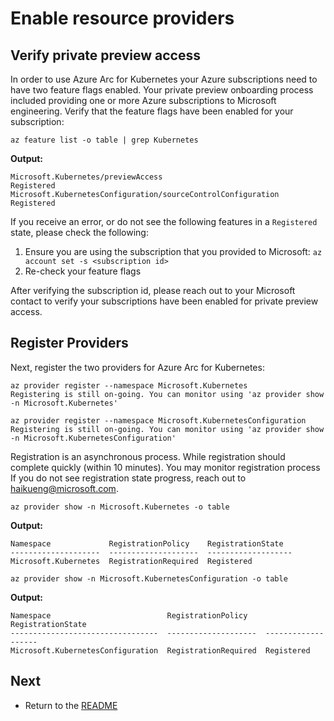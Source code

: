 # Enable resource providers

## Verify private preview access

In order to use Azure Arc for Kubernetes your Azure subscriptions need to have two feature flags enabled. Your private preview onboarding process included providing one or more Azure subscriptions to Microsoft engineering. Verify that the feature flags have been enabled for your subscription:

```console
az feature list -o table | grep Kubernetes
```

**Output:**

```console
Microsoft.Kubernetes/previewAccess                                                Registered
Microsoft.KubernetesConfiguration/sourceControlConfiguration                      Registered
```

If you receive an error, or do not see the following features in a `Registered` state, please check the following:

1. Ensure you are using the subscription that you provided to Microsoft: `az account set -s <subscription id>`
1. Re-check your feature flags

After verifying the subscription id, please reach out to your Microsoft contact to verify your subscriptions have been enabled for private preview access.

## Register Providers

Next, register the two providers for Azure Arc for Kubernetes:

```console
az provider register --namespace Microsoft.Kubernetes
Registering is still on-going. You can monitor using 'az provider show -n Microsoft.Kubernetes'

az provider register --namespace Microsoft.KubernetesConfiguration
Registering is still on-going. You can monitor using 'az provider show -n Microsoft.KubernetesConfiguration'
```

Registration is an asynchronous process. While registration should complete quickly (within 10 minutes). You may monitor registration process If you do not see registration state progress, reach out to <haikueng@microsoft.com>.

```console
az provider show -n Microsoft.Kubernetes -o table
```

**Output:**

```
Namespace             RegistrationPolicy    RegistrationState
--------------------  --------------------  -------------------
Microsoft.Kubernetes  RegistrationRequired  Registered
```

```console
az provider show -n Microsoft.KubernetesConfiguration -o table
```

**Output:**

```
Namespace                          RegistrationPolicy    RegistrationState
---------------------------------  --------------------  -------------------
Microsoft.KubernetesConfiguration  RegistrationRequired  Registered
```

## Next

* Return to the [README](../README.md#connect-your-first-cluster)
